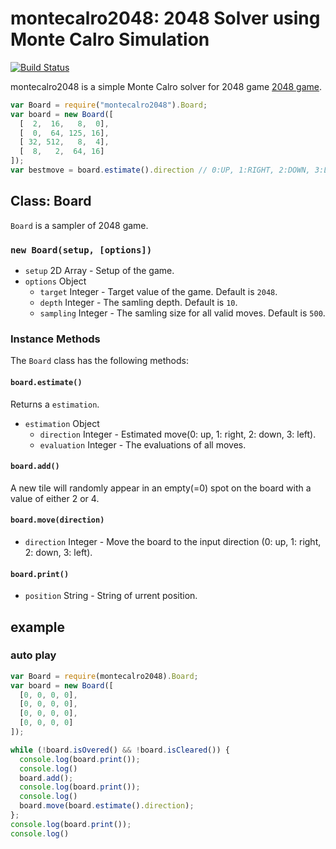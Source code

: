 # montecalro2048: 2048 Solver using Monte Calro Simulation

[![Build Status](https://travis-ci.org/kazufusa/MonteCalro2048.svg)](https://travis-ci.org/kazufusa/MonteCalro2048)

montecalro2048 is a simple Monte Calro solver for
2048 game [2048 game](https://github.com/gabrielecirulli/2048).

```javascript
var Board = require("montecalro2048").Board;
var board = new Board([
  [  2,  16,   8,  0],
  [  0,  64, 125, 16],
  [ 32, 512,   8,  4],
  [  8,   2,  64, 16]
]);
var bestmove = board.estimate().direction // 0:UP, 1:RIGHT, 2:DOWN, 3:LEFT
```

## Class: Board

`Board` is a sampler of 2048 game.

### `new Board(setup, [options])`

* `setup` 2D Array - Setup of the game.
* `options` Object
  * `target` Integer - Target value of the game. Default is `2048`.
  * `depth` Integer - The samling depth. Default is `10`.
  * `sampling` Integer - The samling size for all valid moves. Default is `500`.

### Instance Methods

The `Board` class has the following methods:

#### `board.estimate()`

Returns a `estimation`.

* `estimation` Object
  * `direction` Integer - Estimated move(0: up, 1: right, 2: down, 3: left).
  * `evaluation` Integer - The evaluations of all moves.

#### `board.add()`

A new tile will randomly appear in an empty(=0) spot on the board with a value of either 2 or 4.

#### `board.move(direction)`

* `direction` Integer - Move the board to the input direction (0: up, 1: right, 2: down, 3: left).

#### `board.print()`

* `position` String - String of urrent position.

## example

### auto play

```javascript
var Board = require(montecalro2048).Board;
var board = new Board([
  [0, 0, 0, 0],
  [0, 0, 0, 0],
  [0, 0, 0, 0],
  [0, 0, 0, 0]
]);

while (!board.isOvered() && !board.isCleared()) {
  console.log(board.print());
  console.log()
  board.add();
  console.log(board.print());
  console.log()
  board.move(board.estimate().direction);
};
console.log(board.print());
console.log()
```
